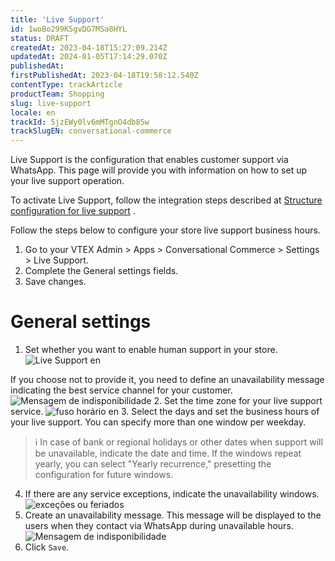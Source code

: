 ```yaml
---
title: 'Live Support'
id: 1woBo299K5gvDG7MSa8HYL
status: DRAFT
createdAt: 2023-04-18T15:27:09.214Z
updatedAt: 2024-01-05T17:14:29.070Z
publishedAt: 
firstPublishedAt: 2023-04-18T19:58:12.540Z
contentType: trackArticle
productTeam: Shopping
slug: live-support
locale: en
trackId: 5jzEWy0lv6mMTgnO4db85w
trackSlugEN: conversational-commerce
---
```


Live Support is the configuration that enables customer support via WhatsApp. This page will provide you with information on how to set up your live support operation.

To activate Live Support, follow the integration steps described at [Structure configuration for live support](https://help.vtex.com/en/tracks/conversational-commerce-vtex--5UZ9BdvwwtZm2t9QTXcbZs/SxhYiiqUJYiQX4CIWxmVE) .

Follow the steps below to configure your store live support business hours.

1. Go to your VTEX Admin > Apps > Conversational Commerce > Settings > Live Support.
2. Complete the General settings fields.
3. Save changes.

# General settings

1. Set whether you want to enable human support in your store.
 ![Live Support en](https://images.ctfassets.net/alneenqid6w5/LUYDZvr1wopIGPIxieLPh/aeabaad112b555b4b8275ef7e682bf49/general_settings.png)

If you choose not to provide it, you need to define an unavailability message indicating the best service channel for your customer.
 ![Mensagem de indisponibilidade](https://images.ctfassets.net/alneenqid6w5/16iLFjlXSqrrAW34s8PIXn/029fcd7b9d0eb4f7dfe59fbb2abebcbb/unaviability.png)
2. Set the time zone for your live support service.
![fuso horário en](https://images.ctfassets.net/alneenqid6w5/6cJ4PNNKSc4LQl7MHuBLNA/867851568c68409ae8242293cb30bdd6/horarios_de_funcionamento_en.png)
3. Select the days and set the business hours of your live support. You can specify more than one window per weekday.

>ℹ️ In case of bank or regional holidays or other dates when support will be unavailable, indicate the date and time. If the windows repeat yearly, you can select "Yearly recurrence," presetting the configuration for future windows.

<ol start="4">
  <li>If there are any service exceptions, indicate the unavailability windows.<br><img src="//images.ctfassets.net/alneenqid6w5/2z0LWtsZqBbxpjbf060Hvu/21c42d8dfb5bb4657ee02d5595431f66/image_3_en.png" alt="exceções ou feriados"></li>
  <li>Create an unavailability message. This message will be displayed to the users when they contact via WhatsApp during unavailable hours.<br><img src="//images.ctfassets.net/alneenqid6w5/16iLFjlXSqrrAW34s8PIXn/029fcd7b9d0eb4f7dfe59fbb2abebcbb/unaviability.png" alt="Mensagem de indisponibilidade"></li>
  <li>Click <code>Save</code>.</li>
</ol> 

